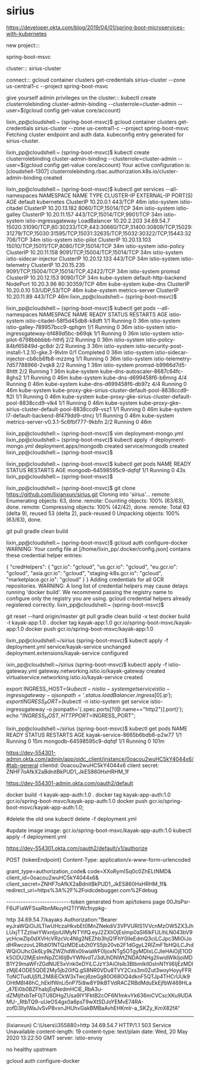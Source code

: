 # sirius

https://developer.okta.com/blog/2019/04/01/spring-boot-microservices-with-kubernetes

new project:::

spring-boot-msvc


cluster:::
sirius-cluster


connect:::
gcloud container clusters get-credentials sirius-cluster --zone us-central1-c --project spring-boot-msvc


give yourself admin privileges on the cluster:::
kubectl create clusterrolebinding cluster-admin-binding --clusterrole=cluster-admin --user=$(gcloud config get-value core/account)






lixin_pp@cloudshell:~ (spring-boot-msvc)$ gcloud container clusters get-credentials sirius-cluster --zone us-central1-c --project spring-boot-msvc
Fetching cluster endpoint and auth data.
kubeconfig entry generated for sirius-cluster.

lixin_pp@cloudshell:~ (spring-boot-msvc)$ kubectl create clusterrolebinding cluster-admin-binding --clusterrole=cluster-admin --user=$(gcloud config get-value core/account)
Your active configuration is: [cloudshell-1307]
clusterrolebinding.rbac.authorization.k8s.io/cluster-admin-binding created



lixin_pp@cloudshell:~ (spring-boot-msvc)$ kubectl get services --all-namespaces
NAMESPACE      NAME                     TYPE           CLUSTER-IP     EXTERNAL-IP   PORT(S)                                                                                                                                      AGE
default        kubernetes               ClusterIP      10.20.0.1      <none>        443/TCP                                                                                                                                      46m
istio-system   istio-citadel            ClusterIP      10.20.13.182   <none>        8060/TCP,15014/TCP                                                                                                                           34m
istio-system   istio-galley             ClusterIP      10.20.11.157   <none>        443/TCP,15014/TCP,9901/TCP                                                                                                                   34m
istio-system   istio-ingressgateway     LoadBalancer   10.20.2.203    34.69.54.7    15020:31090/TCP,80:30233/TCP,443:30660/TCP,31400:30809/TCP,15029:31279/TCP,15030:31595/TCP,15031:32635/TCP,15032:30322/TCP,15443:32706/TCP   34m
istio-system   istio-pilot              ClusterIP      10.20.13.103   <none>        15010/TCP,15011/TCP,8080/TCP,15014/TCP                                                                                                       34m
istio-system   istio-policy             ClusterIP      10.20.11.158   <none>        9091/TCP,15004/TCP,15014/TCP                                                                                                                 34m
istio-system   istio-sidecar-injector   ClusterIP      10.20.12.133   <none>        443/TCP                                                                                                                                      34m
istio-system   istio-telemetry          ClusterIP      10.20.15.235   <none>        9091/TCP,15004/TCP,15014/TCP,42422/TCP                                                                                                       34m
istio-system   promsd                   ClusterIP      10.20.12.153   <none>        9090/TCP                                                                                                                                     34m
kube-system    default-http-backend     NodePort       10.20.3.96     <none>        80:30359/TCP                                                                                                                                 46m
kube-system    kube-dns                 ClusterIP      10.20.0.10     <none>        53/UDP,53/TCP                                                                                                                                46m
kube-system    metrics-server           ClusterIP      10.20.11.89    <none>        443/TCP                                                                                                                                      46m
lixin_pp@cloudshell:~ (spring-boot-msvc)$




lixin_pp@cloudshell:~ (spring-boot-msvc)$ kubectl get pods --all-namespaces
NAMESPACE      NAME                                                       READY   STATUS      RESTARTS   AGE
istio-system   istio-citadel-58f5d45db8-k8dft                             1/1     Running     0          36m
istio-system   istio-galley-789957bcc9-qphgm                              1/1     Running     0          36m
istio-system   istio-ingressgateway-bf489d5bc-b69qk                       1/1     Running     0          36m
istio-system   istio-pilot-6798bbbbbb-hthfj                               2/2     Running     0          36m
istio-system   istio-policy-84bf65849d-gc8dr                              2/2     Running     3          36m
istio-system   istio-security-post-install-1.2.10-gke.3-9lvlm             0/1     Completed   0          36m
istio-system   istio-sidecar-injector-cb8cb6fb8-mzzmg                     1/1     Running     0          36m
istio-system   istio-telemetry-7d57788966-2vqk8                           2/2     Running     1          36m
istio-system   promsd-b9966d7d5-8httt                                     2/2     Running     1          36m
kube-system    kube-dns-autoscaler-8687c64fc-8ghs2                        1/1     Running     0          46m
kube-system    kube-dns-d699458f6-b6mng                                   4/4     Running     0          46m
kube-system    kube-dns-d699458f6-db97z                                   4/4     Running     0          46m
kube-system    kube-proxy-gke-sirius-cluster-default-pool-8838ccd9-ft2l   1/1     Running     0          46m
kube-system    kube-proxy-gke-sirius-cluster-default-pool-8838ccd9-vlk4   1/1     Running     0          46m
kube-system    kube-proxy-gke-sirius-cluster-default-pool-8838ccd9-vsz1   1/1     Running     0          46m
kube-system    l7-default-backend-8f479dd9-stncj                          1/1     Running     0          46m
kube-system    metrics-server-v0.3.1-5c6fbf777-9kbfn                      2/2     Running     0          46m





lixin_pp@cloudshell:~ (spring-boot-msvc)$ vim deployment-mongo.yml
lixin_pp@cloudshell:~ (spring-boot-msvc)$ kubectl apply -f deployment-mongo.yml
deployment.apps/mongodb created
service/mongodb created
lixin_pp@cloudshell:~ (spring-boot-msvc)$




lixin_pp@cloudshell:~ (spring-boot-msvc)$ kubectl get pods
NAME                       READY   STATUS    RESTARTS   AGE
mongodb-64598595c9-dqfqf   1/1     Running   0          43s
lixin_pp@cloudshell:~ (spring-boot-msvc)$





lixin_pp@cloudshell:~ (spring-boot-msvc)$ git clone https://github.com/lixianxun/sirius.git
Cloning into 'sirius'...
remote: Enumerating objects: 63, done.
remote: Counting objects: 100% (63/63), done.
remote: Compressing objects: 100% (42/42), done.
remote: Total 63 (delta 9), reused 53 (delta 2), pack-reused 0
Unpacking objects: 100% (63/63), done.


git pull
gradle clean build





lixin_pp@cloudshell:~ (spring-boot-msvc)$ gcloud auth configure-docker
WARNING: Your config file at [/home/lixin_pp/.docker/config.json] contains these credential helper entries:

{
  "credHelpers": {
    "gcr.io": "gcloud",
    "us.gcr.io": "gcloud",
    "eu.gcr.io": "gcloud",
    "asia.gcr.io": "gcloud",
    "staging-k8s.gcr.io": "gcloud",
    "marketplace.gcr.io": "gcloud"
  }
}
Adding credentials for all GCR repositories.
WARNING: A long list of credential helpers may cause delays running 'docker build'. We recommend passing the registry name to configure only the registry you are using.
gcloud credential helpers already registered correctly.
lixin_pp@cloudshell:~ (spring-boot-msvc)$


git reset --hard origin/master
git pull
gradle clean build -x test
docker build -t kayak-app:1.0 .
docker tag kayak-app:1.0 gcr.io/spring-boot-msvc/kayak-app:1.0
docker push gcr.io/spring-boot-msvc/kayak-app:1.0

lixin_pp@cloudshell:~/sirius (spring-boot-msvc)$ kubectl apply -f deployment.yml
service/kayak-service unchanged
deployment.extensions/kayak-service configured


ixin_pp@cloudshell:~/sirius (spring-boot-msvc)$  kubectl apply -f istio-gateway.yml
gateway.networking.istio.io/kayak-gateway created
virtualservice.networking.istio.io/kayak-service created



export INGRESS_HOST=$(kubectl -n istio-system get service istio-ingressgateway -o jsonpath='{.status.loadBalancer.ingress[0].ip}');
export INGRESS_PORT=$(kubectl -n istio-system get service istio-ingressgateway -o jsonpath='{.spec.ports[?(@.name=="http2")].port}');
echo "$INGRESS_HOST, HTTP PORT=$INGRESS_PORT";

lixin_pp@cloudshell:~/sirius (spring-boot-msvc)$ kubectl get pods
NAME                             READY   STATUS    RESTARTS   AGE
kayak-service-8665b6bdb8-p2w77   1/1     Running   0          15m
mongodb-64598595c9-dqfqf         1/1     Running   0          101m





https://dev-554301-admin.okta.com/admin/app/oidc_client/instance/0oacou2wuHC5kY4044x6/#tab-general
clientid:  0oacou2wuHC5kY4044x6
client secret:  ZNHF7oAfkX2aBdnitBkPUD1_JkES860HxHRHM_1f

https://dev-554301-admin.okta.com/oauth2/default



docker build -t kayak-app-auth:1.0 .
docker tag kayak-app-auth:1.0 gcr.io/spring-boot-msvc/kayak-app-auth:1.0
docker push gcr.io/spring-boot-msvc/kayak-app-auth:1.0;  

#delete the old one 
kubectl delete -f deployment.yml

#update  image
image: gcr.io/spring-boot-msvc/kayak-app-auth:1.0
kubectl apply -f deployment.yml





https://dev-554301.okta.com/oauth2/default/v1/authorize


POST {tokenEndpoint}
Content-Type: application/x-www-form-urlencoded
 
grant_type=authorization_code&
code=XXoRymISq0c0ZhELtNMD&
client_id=0oacou2wuHC5kY4044x6&
client_secret=ZNHF7oAfkX2aBdnitBkPUD1_JkES860HxHRHM_1f&
redirect_uri=https%3A%2F%2Foidcdebugger.com%2Fdebug




---------------------------token generated from api/tokens page
00JtsPsr-F6iJFiaWFSsaRbnMkuyH2TIYWcfnypkg-

http 34.69.54.7/kayaks Authorization:"Bearer eyJraWQiOiJlLTIwUHczaHkxbEt0MnZNekdiV3VPVURIS1VVcnMzOW5ZX3JhLUxjTTZzIiwiYWxnIjoiUlMyNTYifQ.eyJ2ZXIiOjEsImp0aSI6IkFULlhLN043bV9ycHcwZlp0dXVHcVRzcVc4Nlg2NEZhb3hjQ1FhY0lIeEdmQ3ciLCJpc3MiOiJodHRwczovL2Rldi01NTQzMDEub2t0YS5jb20vb2F1dGgyL2RlZmF1bHQiLCJhdWQiOiJhcGk6Ly9kZWZhdWx0IiwiaWF0IjoxNTg5OTgyMDIxLCJleHAiOjE1ODk5ODU2MjEsImNpZCI6IjBvYWNvdTJ3dUhDNWtZNDA0NHg2IiwidWlkIjoiMDB1Y29maWFrZGdNUE5xVnk0eDYiLCJzY3AiOlsib3BlbmlkIl0sInN1YiI6IjEzMDIzMjE4ODE5QDE2My5jb20ifQ.gS8NR0VDu8TVY2Cxs3m0Zut3woyHoyyFFRToNCTudUjSfL2M8iECkW3xTwcj6zeGg80O68OQ4dknF5QTJp4THCrUUk9OHtM8I46hC_hEkIfWnLi5nP75i8w8Y9lkBTVdRACZRBdMduEkEjfbW469HLa_47Ei0b0BZFhabjEqNedmHClE_RbA3u-dZMljlfxbTeF0jTU8DHgZUsa9IY1FktB2cOF6N1mkvYk636mCVCscXKu9UDAMU-_RtbTQ9-uUeOS4gx0a6psT9wXtSDJoYEMvE74RA-zofD3IlyIWaJvSvP8vxnJHUhvGakBMBaAvhEHKmIr-a_SKZy_KmX82fA"


-------------------------------------------------------------------------------------------------------------
(lixianxun) C:\Users\i355880>http 34.69.54.7
HTTP/1.1 503 Service Unavailable
content-length: 19
content-type: text/plain
date: Wed, 20 May 2020 13:22:50 GMT
server: istio-envoy

no healthy upstream


gcloud auth configure-docker